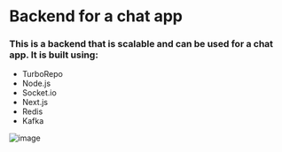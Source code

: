 # Backend for a chat app

### This is a backend that is scalable and can be used for a chat app. It is built using:

- TurboRepo
- Node.js
- Socket.io
- Next.js
- Redis
- Kafka


![image](https://github.com/sohamdata/chat-app-backend/assets/78294692/6f070565-698c-45e6-883a-c5d23cec9031)
